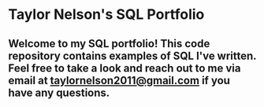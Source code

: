 # Taylor Nelson's SQL Portfolio

## Welcome to my SQL portfolio! This code repository contains examples of SQL I've written. Feel free to take a look and reach out to me via email at taylornelson2011@gmail.com if you have any questions.

